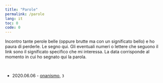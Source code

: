 ```yaml
---
title: "Parole"
permalink: /parole
lang: it
toc: 0 
code: 0
---
```

Incontro tante perole belle (oppure brutte ma con un significato bello) e ho paura di perderle. Le segno qui. Gli eventuali numeri o lettere che seguono il link sono il significato specifico che mi interessa. La data corrisponde al momento in cui ho segnato qui la parola.

<br />

- 2020.06.06 - [onanismo](http://www.treccani.it/vocabolario/onanismo/), `3`
